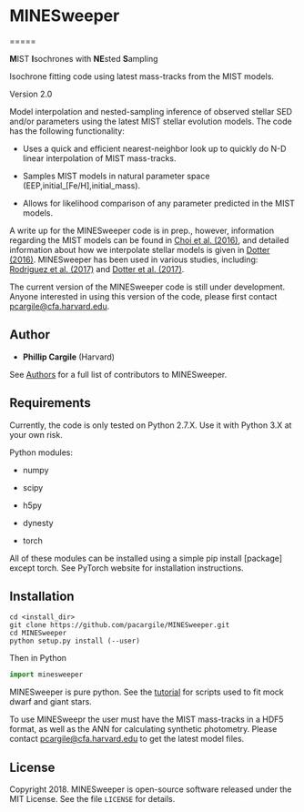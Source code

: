 # MINESweeper
=====

**M**IST **I**sochrones with **NE**sted **S**ampling

Isochrone fitting code using latest mass-tracks from the MIST models.

Version 2.0

Model interpolation and nested-sampling inference of observed stellar SED and/or parameters using the latest MIST stellar evolution models. The code has the following functionality:

* Uses a quick and efficient nearest-neighbor look up to quickly do N-D linear interpolation of MIST mass-tracks.

* Samples MIST models in natural parameter space (EEP,initial_[Fe/H],initial_mass).

* Allows for likelihood comparison of any parameter predicted in the MIST models.

A write up for the MINESweeper code is in prep., however, information regarding the MIST models can be found in [Choi et al. (2016)](http://adsabs.harvard.edu/abs/2016ApJ...823..102C), and detailed information about how we interpolate stellar models is given in [Dotter (2016)](http://adsabs.harvard.edu/abs/2016ApJS..222....8D). MINESweeper has been used in various studies, including: [Rodriguez et al. (2017)](http://adsabs.harvard.edu/abs/2017AJ....153..256R) and [Dotter et al. (2017)](http://adsabs.harvard.edu/abs/2017ApJ...840...99D).

The current version of the MINESweeper code is still under development. Anyone interested in using this version of the code, please first contact <pcargile@cfa.harvard.edu>.


Author
-------
* **Phillip Cargile** (Harvard)

See [Authors](AUTHORS.md) for a full list of contributors to MINESweeper.

Requirements
-------

Currently, the code is only tested on Python 2.7.X. Use it with Python 3.X at your own risk.

Python modules:

* numpy
* scipy
* h5py
* dynesty 

* torch 

All of these modules can be installed using a simple pip install [package] except torch. See PyTorch website for installation instructions.

Installation
------
```
cd <install_dir>
git clone https://github.com/pacargile/MINESweeper.git
cd MINESweeper
python setup.py install (--user)
```

Then in Python
```python
import minesweeper
```

MINESweeper is pure python.
See the [tutorial](demo/) for scripts used to fit mock dwarf and giant stars.

To use MINESweepr the user must have the MIST mass-tracks in a HDF5 format, as well as the ANN for calculating synthetic photometry. Please contact <pcargile@cfa.harvard.edu> to get the latest model files.


License
--------

Copyright 2018. MINESweeper is open-source software released under 
the MIT License. See the file ``LICENSE`` for details.
